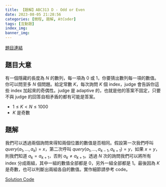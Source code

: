```yaml
---
title: 【題解】ABC313 D - Odd or Even
date: 2023-08-05 21:28:56
categories: [競程, 題解, AtCoder]
tags: [互動題]
index_img:
banner_img:
---
```


[題目連結](https://atcoder.jp/contests/abc313/tasks/abc313_d)

## 題目大意

有一個隱藏的長度為 $N$ 的數列，每一項為 $0$ 或 $1$，你要猜出數列每一項的數值。你可以問至多 $N$ 個問題。給定常數 $K$，每次詢問 $K$ 個 index，judge 會告訴你這些 index 加起來的奇偶性。judge 是 adaptive 的，也就是他的答案不固定，只要不與 judge 的回答自相矛盾的都有可能是答案。

* $1 \leq K < N \leq 1000$
* $K$ 是奇數

## 題解

我們可以透過兩個詢問來得知兩個位置的數值是否相同。假設第一次我們呼叫 $query(a_1, \dots, a_k) = x$，第二次呼叫 $query(a_1, \dots, a_{k - 1}, a_{k + 1}) = y$，如果 $x = y$，則我們知道 $a_k = a_{k + 1}$，否則 $a_k \neq a_{k + 1}$。透過 $N$ 次的詢問我們可以將所有 index 分成兩組，其中一組的數值全部都是 $0$，另外一組全部都是 $1$。最後因為 $K$ 是奇數，也可以判斷出兩組各自的數值。實作細節請參考 code。

[Solution Code](https://atcoder.jp/contests/abc313/submissions/44278230)

